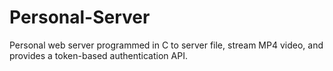 # Personal-Server
Personal web server programmed in C to server file, stream MP4 video, and provides a token-based authentication API.
